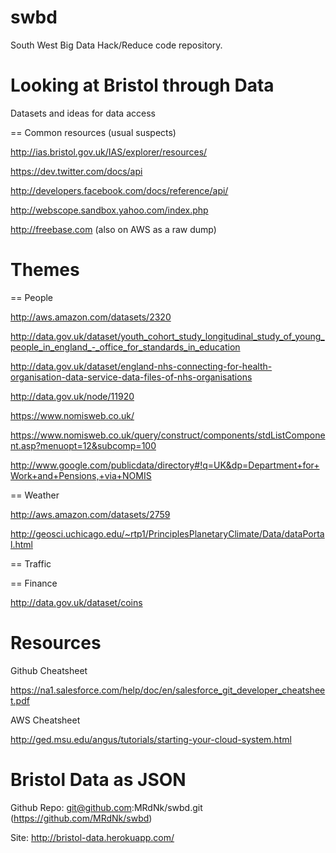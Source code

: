swbd
====

South West Big Data Hack/Reduce code repository.

Looking at Bristol through Data
===============================

Datasets and ideas for data access

== Common resources (usual suspects)

http://ias.bristol.gov.uk/IAS/explorer/resources/

https://dev.twitter.com/docs/api

http://developers.facebook.com/docs/reference/api/

http://webscope.sandbox.yahoo.com/index.php

http://freebase.com (also on AWS as a raw dump)


Themes
======

== People

http://aws.amazon.com/datasets/2320

http://data.gov.uk/dataset/youth_cohort_study_longitudinal_study_of_young_people_in_england_-_office_for_standards_in_education

http://data.gov.uk/dataset/england-nhs-connecting-for-health-organisation-data-service-data-files-of-nhs-organisations

http://data.gov.uk/node/11920

https://www.nomisweb.co.uk/

https://www.nomisweb.co.uk/query/construct/components/stdListComponent.asp?menuopt=12&subcomp=100

http://www.google.com/publicdata/directory#!q=UK&dp=Department+for+Work+and+Pensions,+via+NOMIS


== Weather

http://aws.amazon.com/datasets/2759

http://geosci.uchicago.edu/~rtp1/PrinciplesPlanetaryClimate/Data/dataPortal.html

== Traffic


== Finance

http://data.gov.uk/dataset/coins


Resources
=========

Github Cheatsheet

https://na1.salesforce.com/help/doc/en/salesforce_git_developer_cheatsheet.pdf

AWS Cheatsheet

http://ged.msu.edu/angus/tutorials/starting-your-cloud-system.html


Bristol Data as JSON
===================
Github Repo: git@github.com:MRdNk/swbd.git (https://github.com/MRdNk/swbd)

Site: http://bristol-data.herokuapp.com/
